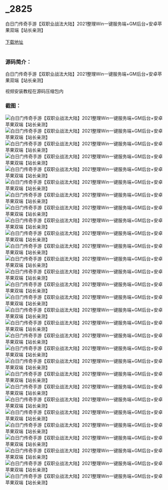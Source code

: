 # _2825
白日门传奇手游【双职业战法大陆】2021整理Win一键服务端+GM后台+安卓苹果双端【站长亲测】
<br/></br>
[下载地址](https://www.uuid2.com/2825.html "下载地址")
<br/></br>
<h3>源码简介：</h3>
<p>白日门传奇手游【双职业战法大陆】2021整理Win一键服务端+GM后台+安卓苹果双端【站长亲测】<p>
<p>视频安装教程在源码压缩包内<p>
<h3>截图：</h3>
<img src="https://www.uuid2.com/wp-content/uploads/img/202112/61f8250275.jpg" alt="白日门传奇手游【双职业战法大陆】2021整理Win一键服务端+GM后台+安卓苹果双端【站长亲测】"><img src="https://www.uuid2.com/wp-content/uploads/img/202112/50c27eb699.jpg" alt="白日门传奇手游【双职业战法大陆】2021整理Win一键服务端+GM后台+安卓苹果双端【站长亲测】"><img src="https://www.uuid2.com/wp-content/uploads/img/202112/61a751f502.jpg" alt="白日门传奇手游【双职业战法大陆】2021整理Win一键服务端+GM后台+安卓苹果双端【站长亲测】"><img src="https://www.uuid2.com/wp-content/uploads/img/202112/5852b70408.jpg" alt="白日门传奇手游【双职业战法大陆】2021整理Win一键服务端+GM后台+安卓苹果双端【站长亲测】"><img src="https://www.uuid2.com/wp-content/uploads/img/202112/035a499354.jpg" alt="白日门传奇手游【双职业战法大陆】2021整理Win一键服务端+GM后台+安卓苹果双端【站长亲测】"><img src="https://www.uuid2.com/wp-content/uploads/img/202112/5489920213.jpg" alt="白日门传奇手游【双职业战法大陆】2021整理Win一键服务端+GM后台+安卓苹果双端【站长亲测】"><img src="https://www.uuid2.com/wp-content/uploads/img/202112/dce7e50767.jpg" alt="白日门传奇手游【双职业战法大陆】2021整理Win一键服务端+GM后台+安卓苹果双端【站长亲测】"><img src="https://www.uuid2.com/wp-content/uploads/img/202112/1598a86928.jpg" alt="白日门传奇手游【双职业战法大陆】2021整理Win一键服务端+GM后台+安卓苹果双端【站长亲测】"><img src="https://www.uuid2.com/wp-content/uploads/img/202112/b859791808.jpg" alt="白日门传奇手游【双职业战法大陆】2021整理Win一键服务端+GM后台+安卓苹果双端【站长亲测】"><img src="https://www.uuid2.com/wp-content/uploads/img/202112/c64a08c314.jpg" alt="白日门传奇手游【双职业战法大陆】2021整理Win一键服务端+GM后台+安卓苹果双端【站长亲测】"><img src="https://www.uuid2.com/wp-content/uploads/img/202112/2dedaba175.jpg" alt="白日门传奇手游【双职业战法大陆】2021整理Win一键服务端+GM后台+安卓苹果双端【站长亲测】"><img src="https://www.uuid2.com/wp-content/uploads/img/202112/2719f66518.jpg" alt="白日门传奇手游【双职业战法大陆】2021整理Win一键服务端+GM后台+安卓苹果双端【站长亲测】"><img src="https://www.uuid2.com/wp-content/uploads/img/202112/51c4d3a129.jpg" alt="白日门传奇手游【双职业战法大陆】2021整理Win一键服务端+GM后台+安卓苹果双端【站长亲测】"><img src="https://www.uuid2.com/wp-content/uploads/img/202112/3485337357.jpg" alt="白日门传奇手游【双职业战法大陆】2021整理Win一键服务端+GM后台+安卓苹果双端【站长亲测】"><img src="https://www.uuid2.com/wp-content/uploads/img/202112/bebe10a394.jpg" alt="白日门传奇手游【双职业战法大陆】2021整理Win一键服务端+GM后台+安卓苹果双端【站长亲测】"><img src="https://www.uuid2.com/wp-content/uploads/img/202112/fe1086f153.jpg" alt="白日门传奇手游【双职业战法大陆】2021整理Win一键服务端+GM后台+安卓苹果双端【站长亲测】"><img src="https://www.uuid2.com/wp-content/uploads/img/202112/7f4a40e787.jpg" alt="白日门传奇手游【双职业战法大陆】2021整理Win一键服务端+GM后台+安卓苹果双端【站长亲测】"><img src="https://www.uuid2.com/wp-content/uploads/img/202112/718d6ca253.jpg" alt="白日门传奇手游【双职业战法大陆】2021整理Win一键服务端+GM后台+安卓苹果双端【站长亲测】"><img src="https://www.uuid2.com/wp-content/uploads/img/202112/62e1427762.jpg" alt="白日门传奇手游【双职业战法大陆】2021整理Win一键服务端+GM后台+安卓苹果双端【站长亲测】"><img src="https://www.uuid2.com/wp-content/uploads/img/202112/74fa889307.jpg" alt="白日门传奇手游【双职业战法大陆】2021整理Win一键服务端+GM后台+安卓苹果双端【站长亲测】"><img src="https://www.uuid2.com/wp-content/uploads/img/202112/bf0b4bd811.jpg" alt="白日门传奇手游【双职业战法大陆】2021整理Win一键服务端+GM后台+安卓苹果双端【站长亲测】"><img src="https://www.uuid2.com/wp-content/uploads/img/202112/05ae309110.jpg" alt="白日门传奇手游【双职业战法大陆】2021整理Win一键服务端+GM后台+安卓苹果双端【站长亲测】"><img src="https://www.uuid2.com/wp-content/uploads/img/202112/3094a84589.jpg" alt="白日门传奇手游【双职业战法大陆】2021整理Win一键服务端+GM后台+安卓苹果双端【站长亲测】"><img src="https://www.uuid2.com/wp-content/uploads/img/202112/e093329901.jpg" alt="白日门传奇手游【双职业战法大陆】2021整理Win一键服务端+GM后台+安卓苹果双端【站长亲测】"><img src="https://www.uuid2.com/wp-content/uploads/img/202112/f0a57d2287.jpg" alt="白日门传奇手游【双职业战法大陆】2021整理Win一键服务端+GM后台+安卓苹果双端【站长亲测】"><img src="https://www.uuid2.com/wp-content/uploads/img/202112/c9ebaeb390.jpg" alt="白日门传奇手游【双职业战法大陆】2021整理Win一键服务端+GM后台+安卓苹果双端【站长亲测】"><img src="https://www.uuid2.com/wp-content/uploads/img/202112/8d49c00154.jpg" alt="白日门传奇手游【双职业战法大陆】2021整理Win一键服务端+GM后台+安卓苹果双端【站长亲测】"><img src="https://www.uuid2.com/wp-content/uploads/img/202112/503bbc8120.jpg" alt="白日门传奇手游【双职业战法大陆】2021整理Win一键服务端+GM后台+安卓苹果双端【站长亲测】"><img src="https://www.uuid2.com/wp-content/uploads/img/202112/01afbdb201.jpg" alt="白日门传奇手游【双职业战法大陆】2021整理Win一键服务端+GM后台+安卓苹果双端【站长亲测】">
